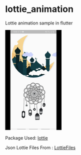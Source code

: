 # lottie_animation

Lottie animation sample in flutter

<img src="assets/preview.gif" width="180px" height="auto">

Package Used: [lottie](https://pub.dev/packages/lottie)

Json Lottie Files From : [LottieFiles](https://lottiefiles.com/)
